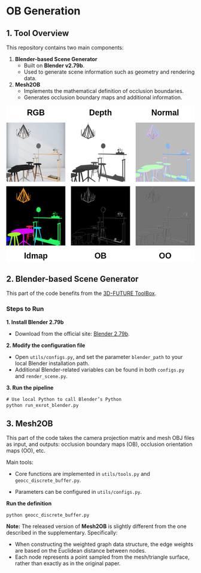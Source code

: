 # OB Generation



## 1. Tool Overview

This repository contains two main components:

1. **Blender-based Scene Generator**
   - Built on **Blender v2.79b**.
   - Used to generate scene information such as geometry and rendering data.
2. **Mesh2OB**
   - Implements the mathematical definition of occlusion boundaries.
   - Generates occlusion boundary maps and additional information.



<p align="center">
<img src="data/example.png" width="666px" alt="occ_vis">
</p>



## 2. **Blender-based Scene Generator**
 

This part of the code benefits from the [3D-FUTURE ToolBox](https://github.com/3D-FRONT-FUTURE/3D-FUTURE-ToolBox).

### Steps to Run

**1. Install Blender 2.79b**

- Download from the official site: [Blender 2.79b](https://www.blender.org/download/releases/2-79/).

**2. Modify the configuration file**

- Open `utils/configs.py`, and set the parameter `blender_path` to your local Blender installation path.
- Additional Blender-related variables can be found in both `configs.py` and `render_scene.py`.

**3. Run the pipeline**

```
# Use local Python to call Blender’s Python
python run_exrot_blender.py
```



## 3. Mesh2OB

This part of the code takes the camera projection matrix and mesh OBJ files as input, and outputs: occlusion boundary maps (OB), occlusion orientation maps (OO), etc. 

Main tools:

- Core functions are implemented in `utils/tools.py` and `geocc_discrete_buffer.py`.

- Parameters can be configured in `utils/configs.py`.

**Run the definition**

```
python geocc_discrete_buffer.py
```



**Note:** The released version of **Mesh2OB** is slightly different from the one described in the supplementary. Specifically:

- When constructing the weighted graph data structure, the edge weights are based on the Euclidean distance between nodes.
- Each node represents a point sampled from the mesh/triangle surface, rather than exactly as in the original paper.
